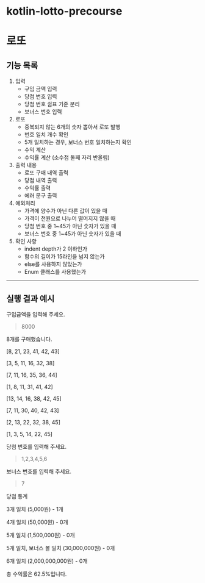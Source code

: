 # kotlin-lotto-precourse

# 로또


## 기능 목록

1. 입력
    - 구입 금액 입력
    - 당첨 번호 입력
    - 당첨 번호 쉼표 기준 분리
    - 보너스 번호 입력
2. 로또
    - 중복되지 않는 6개의 숫자 뽑아서 로또 발행
    - 번호 일치 개수 확인
    - 5개 일치하는 경우, 보너스 번호 일치하는지 확인
    - 수익 계산
    - 수익률 계산 (소수점 둘째 자리 반올림)
3. 출력 내용
    - 로또 구매 내역 출력
    - 당첨 내역 출력
    - 수익률 출력
    - 에러 문구 출력
4. 예외처리
    - 가격에 양수가 아닌 다른 값이 있을 때
    - 가격이 천원으로 나누어 떨어지지 않을 때
    - 당첨 번호 중 1~45가 아닌 숫자가 있을 때
    - 보너스 번호 중 1~45가 아닌 숫자가 있을 때
5. 확인 사항
   - indent depth가 2 이하인가
   - 함수의 길이가 15라인을 넘지 않는가
   - else를 사용하지 않았는가
   - Enum 클래스를 사용했는가
   
---

## 실행 결과 예시
구입금액을 입력해 주세요.

>8000

8개를 구매했습니다.

[8, 21, 23, 41, 42, 43]

[3, 5, 11, 16, 32, 38]

[7, 11, 16, 35, 36, 44]

[1, 8, 11, 31, 41, 42]

[13, 14, 16, 38, 42, 45]

[7, 11, 30, 40, 42, 43]

[2, 13, 22, 32, 38, 45]

[1, 3, 5, 14, 22, 45]

당첨 번호를 입력해 주세요.

>1,2,3,4,5,6

보너스 번호를 입력해 주세요.

>7

당첨 통계

3개 일치 (5,000원) - 1개

4개 일치 (50,000원) - 0개

5개 일치 (1,500,000원) - 0개

5개 일치, 보너스 볼 일치 (30,000,000원) - 0개

6개 일치 (2,000,000,000원) - 0개

총 수익률은 62.5%입니다.